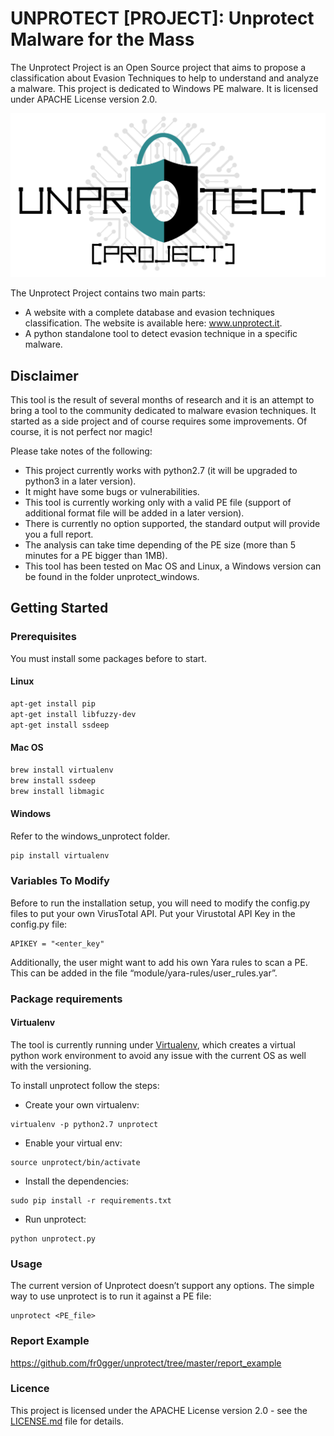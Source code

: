 # UNPROTECT [PROJECT]: Unprotect Malware for the Mass
The Unprotect Project is an Open Source project that aims to propose a classification about Evasion Techniques to help to understand and analyze a malware. This project is dedicated to Windows PE malware. It is licensed under APACHE License version 2.0.

![logo](LogoUnprotect.png)

The Unprotect Project contains two main parts: 
* A website with a complete database and evasion techniques classification. The website is available here: www.unprotect.it.
* A python standalone tool to detect evasion technique in a specific malware. 

## Disclaimer
This tool is the result of several months of research and it is an attempt to bring a tool to the community dedicated to malware evasion techniques. It started as a side project and of course requires some improvements. Of course, it is not perfect nor magic! 

Please take notes of the following:
* This project currently works with python2.7 (it will be upgraded to python3 in a later version). 
* It might have some bugs or vulnerabilities.
* This tool is currently working only with a valid PE file (support of additional format file will be added in a later version). 
* There is currently no option supported, the standard output will provide you a full report.
* The analysis can take time depending of the PE size (more than 5 minutes for a PE bigger than 1MB).
* This tool has been tested on Mac OS and Linux, a Windows version can be found in the folder unprotect_windows. 

## Getting Started

### Prerequisites
You must install some packages before to start. 
#### Linux
```bash
apt-get install pip 
apt-get install libfuzzy-dev
apt-get install ssdeep
```
#### Mac OS
```bash
brew install virtualenv
brew install ssdeep
brew install libmagic
```
#### Windows
Refer to the windows_unprotect folder.
```bash
pip install virtualenv
```
### Variables To Modify 
Before to run the installation setup, you will need to modify the config.py files to put your own VirusTotal API. 
Put your Virustotal API Key in the config.py file:
```
APIKEY = "<enter_key"
```
Additionally, the user might want to add his own Yara rules to scan a PE. This can be added in the file “module/yara-rules/user_rules.yar”.

### Package requirements
#### Virtualenv
The tool is currently running under [Virtualenv](https://virtualenv.pypa.io/en/latest/), which creates a virtual python work environment to avoid any issue with the current OS as well with the versioning. 

To install unprotect follow the steps:
*	Create your own virtualenv: 
```
virtualenv -p python2.7 unprotect
```
*	Enable your virtual env: 
```
source unprotect/bin/activate
```
* Install the dependencies: 
```
sudo pip install -r requirements.txt
```
-	Run unprotect: 
```
python unprotect.py
```

### Usage
The current version of Unprotect doesn’t support any options. The simple way to use unprotect is to run it against a PE file:
```
unprotect <PE_file>
```
### Report Example
https://github.com/fr0gger/unprotect/tree/master/report_example

### Licence
This project is licensed under the APACHE License version 2.0 - see the [LICENSE.md](LICENSE.md) file for details.
